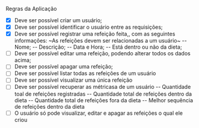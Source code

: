 Regras da Aplicação

- [x] Deve ser possível criar um usuário;
- [x] Deve ser possível identificar o usuário entre as requisições;
- [x] Deve ser possível registrar uma refeição feita,, com as seguintes informações:
  ~As refeições devem ser relacionadas a um usuário~
  -- Nome;
  -- Descrição;
  -- Data e Hora;
  -- Está dentro ou não da dieta;
- [ ] Deve ser possível editar uma refeição, podendo alterar todos os dados acima;
- [ ] Deve ser possível apagar uma refeição;
- [ ] Deve ser possível listar todas as refeições de um usuário
- [ ] Deve ser possível visualizar uma única refeição
- [ ] Deve ser possível recuperar as métricasa de um usuário
  -- Quantidade toal de refeições registradas
  -- Quantidade total de refeições dentro da dieta
  -- Quantidade total de refeições fora da dieta
  -- Melhor sequência de refeições dentro da dieta
- [ ] O usuário só pode visualizar, editar e apagar as refeições o qual ele criou